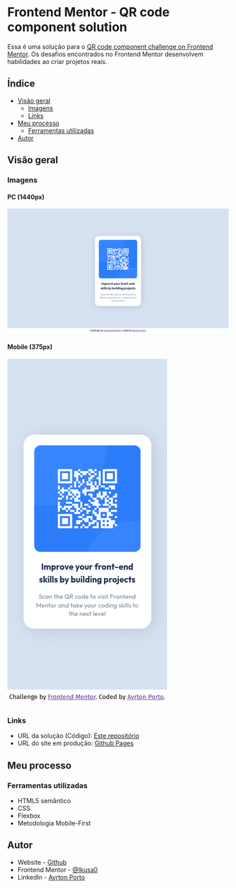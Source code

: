 # Frontend Mentor - QR code component solution

Essa é uma solução para o [QR code component challenge on Frontend Mentor](https://www.frontendmentor.io/challenges/qr-code-component-iux_sIO_H). 
Os desafios encontrados no Frontend Mentor desenvolvem habilidades ao criar projetos reais. 

## Índice

- [Visão geral](#visão-geral)
  - [Imagens](#imagens)
  - [Links](#links)
- [Meu processo](#meu-processo)
  - [Ferramentas utilizadas](#ferramentas-utilizadas)
- [Autor](#autor)

## Visão geral

### Imagens

#### PC (1440px)
![Alt text](images/screenshots/pc.png)

#### Mobile (375px)
![Alt text](images/screenshots/mobile.png)

### Links

- URL da solução (Código): [Este repositório](https://github.com/Ikusa0/QRCodeComponent)
- URL do site em produção: [Github Pages](https://ikusa0.github.io/QRCodeComponent/)

## Meu processo

### Ferramentas utilizadas

- HTML5 semântico
- CSS
- Flexbox
- Metodologia Mobile-First

## Autor

- Website - [Github](https://github.com/Ikusa0)
- Frontend Mentor - [@Ikusa0](https://www.frontendmentor.io/profile/Ikusa0)
- LinkedIn - [Ayrton Porto](https://www.linkedin.com/in/ayrton-porto/)
